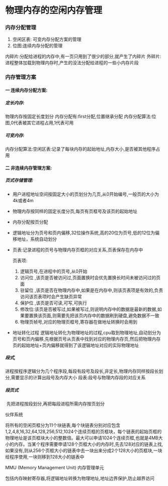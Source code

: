 # 物理内存的空闲内存管理

###  内存分配管理

1. 空闲区表: 可变内存分配方案的管理
2. 位图:连续内存分配的管理

内碎片:分配给进程的内存中,有一页只用到了很少的部分,就产生了内碎片
外碎片:进程整体加载到物理内存时,产生的没法分配给进程的一些小内存片段	
	

### 内存管理方案

#### 一 连续内存分配方案:

##### 定长内存:

物理内存按固定长度划分
		内存分配有:first分配,位置继承分配
		内存分配算法:位图,0代表被其它进程占用,1代表可用

##### 可变内存:

内存分配算法:空闲区表:记录了每块内存的起始地址,内存大小,是否被其他程序占用

#### 二 非连续内存管理方案:

##### 页式存储管理:

-  用户进程地址空间按固定大小的页划分为几页,从0开始编号,一般页的大小为4k或者4m

- 物理内存按同样的固定长度分页,每页有页框号及该页的起始地址

- 内存分配按页分配

- 逻辑地址分为页号和页内偏移,32位操作系统,高的20位为页号,低的12位为偏移地址，系统自动划分

- 页表:记录进程的页号与物理内存页框的对应关系,页表保存在内存中

   页表项:

  1. 逻辑页号,在进程中的页号,从0开始
  2. 访问位 ,该页是否被访问过,页面置换时会优先置换长时间未被访问过的页面
  3. 驻留位 ,该页是否在物理内存中,如果是在内存中,则该页表项是有效的,负责访问该页表项时会产生缺页异常
  4. 保护位 ,该页是否可读,可写,可执行
  5. 修改位:该页是否被写过,如果被写过,则说明内存中的数据是最新的数据,如果要置换该页面,则需要先把该页内存中的数据刷到硬盘,避免数据不一致
  6. 物理页帧号,对应的物理页框号,寄存器在做地址转换时会用到

- 地址转化过程
   	   逻辑地址转化为物理地址的过程,cpu取到物理地址,自动划分为页号和页内偏移,先根据页号从页表中找到对应的物理内存页,然后把物理内存页的起始地址+页内偏移就得到了该逻辑地址对应的实际物理地址

##### 段式,

进程按程序逻辑分为几个程序段,每段有段号及段长,非定长,物理内存同样按段长划分,需要显示的计算出段号及内存大小
		段表:段号与物理内存段的对应关系

##### 段页式

​    先把进程按段划分,再把每段进程所需内存按页划分

伙伴系统

将所有的空闲页框分为11个块链表,每个块链表分别对应包含1,2,4,8,16,32,64,128,256,512,1024个连续页框的页框块，每个链表的起始页框的物理地址是该页框块大小的整数倍。最大可以申请1024个连续页框,也就是4MB大小的内存。当某个程序需要申请128个页框大小的内存时,先去128对应的链表上找,如果没有,则从256个页框大小的链表中去一块出来分成2个128大小的页框块,一块给程序使用,一块则移到128大小的链表中

MMU (Memory Management Unit) 内存管理单元

包括内存映射寄存器,将逻辑地址转换为物理地址,地址边界保护,防止越界访问